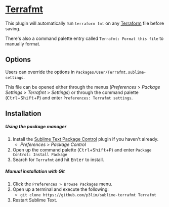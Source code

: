 # [Terrafmt](//packagecontrol.io/packages/Terrafmt)

This plugin will automatically run `terraform fmt` on any [Terraform](https://www.terraform.io/) file before saving.

There's also a command palette entry called `Terrafmt: Format this file` to manually format.

## Options

Users can override the options in `Packages/User/Terrafmt.sublime-settings`.

This file can be opened either through the menus (_Preferences_ > _Package Settings_ > _Terrafmt_ > _Settings_) or through the command palette (<kbd>Ctrl</kbd>+<kbd>Shift</kbd>+<kbd>P</kbd>) and enter `Preferences: Terrafmt settings`.

## Installation

##### Using the package manager

1. Install the [Sublime Text Package Control](//packagecontrol.io/installation) plugin if you haven't already.
    - _Preferences_ > _Package Control_
2. Open up the command palette (<kbd>Ctrl</kbd>+<kbd>Shift</kbd>+<kbd>P</kbd>) and enter `Package Control: Install Package`
3. Search for `Terrafmt` and hit <kbd>Enter</kbd> to install.

##### Manual installation with Git

1. Click the `Preferences > Browse Packages` menu.
2. Open up a terminal and execute the following:
    - `git clone https://github.com/p3lim/sublime-terrafmt Terrafmt`
3. Restart Sublime Text.
